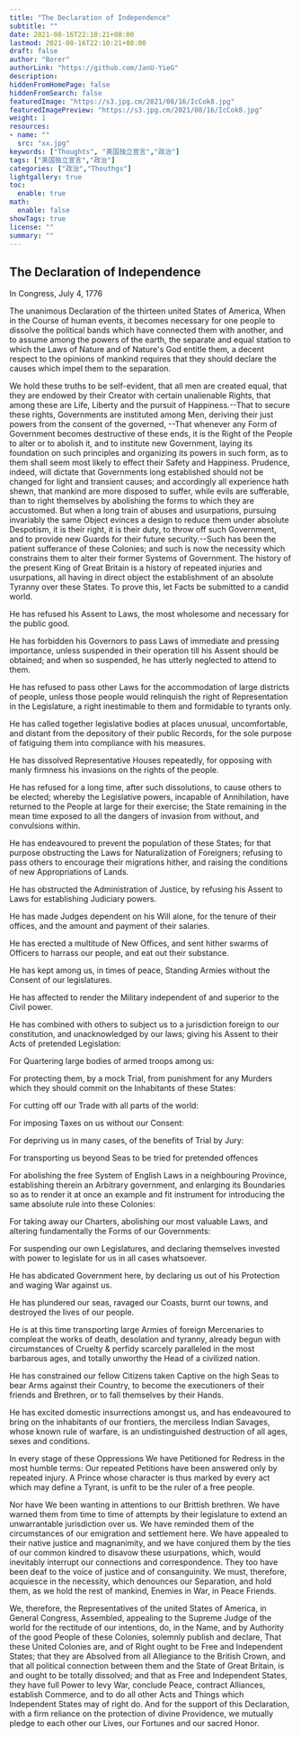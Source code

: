 ```yaml
---
title: "The Declaration of Independence"
subtitle: ""
date: 2021-08-16T22:10:21+08:00
lastmod: 2021-08-16T22:10:21+08:00
draft: false
author: "Borer"
authorLink: "https://github.com/JanU-YieG"
description:
hiddenFromHomePage: false
hiddenFromSearch: false
featuredImage: "https://s3.jpg.cm/2021/08/16/IcCok8.jpg"
featuredImagePreview: "https://s3.jpg.cm/2021/08/16/IcCok8.jpg"
weight: 1
resources:
- name: ""
  src: "xx.jpg"
keywords: ["Thoughts", "美国独立宣言","政治"]
tags: ["美国独立宣言","政治"]
categories: ["政治","Thouthgs"]
lightgallery: true
toc:
  enable: true
math:
  enable: false
showTags: true
license: ""
summary: ""
---
```

## The Declaration of Independence

In Congress, July 4, 1776

The unanimous Declaration of the thirteen united States of America, When in the Course of human events, it becomes necessary for one people to dissolve the political bands which have connected them with another, and to assume among the powers of the earth, the separate and equal station to which the Laws of Nature and of Nature's God entitle them, a decent respect to the opinions of mankind requires that they should declare the causes which impel them to the separation.

We hold these truths to be self-evident, that all men are created equal, that they are endowed by their Creator with certain unalienable Rights, that among these are Life, Liberty and the pursuit of Happiness.--That to secure these rights, Governments are instituted among Men, deriving their just powers from the consent of the governed, --That whenever any Form of Government becomes destructive of these ends, it is the Right of the People to alter or to abolish it, and to institute new Government, laying its foundation on such principles and organizing its powers in such form, as to them shall seem most likely to effect their Safety and Happiness. Prudence, indeed, will dictate that Governments long established should not be changed for light and transient causes; and accordingly all experience hath shewn, that mankind are more disposed to suffer, while evils are sufferable, than to right themselves by abolishing the forms to which they are accustomed. But when a long train of abuses and usurpations, pursuing invariably the same Object evinces a design to reduce them under absolute Despotism, it is their right, it is their duty, to throw off such Government, and to provide new Guards for their future security.--Such has been the patient sufferance of these Colonies; and such is now the necessity which constrains them to alter their former Systems of Government. The history of the present King of Great Britain is a history of repeated injuries and usurpations, all having in direct object the establishment of an absolute Tyranny over these States. To prove this, let Facts be submitted to a candid world.

He has refused his Assent to Laws, the most wholesome and necessary for the public good.

He has forbidden his Governors to pass Laws of immediate and pressing importance, unless suspended in their operation till his Assent should be obtained; and when so suspended, he has utterly neglected to attend to them.

He has refused to pass other Laws for the accommodation of large districts of people, unless those people would relinquish the right of Representation in the Legislature, a right inestimable to them and formidable to tyrants only.

He has called together legislative bodies at places unusual, uncomfortable, and distant from the depository of their public Records, for the sole purpose of fatiguing them into compliance with his measures.

He has dissolved Representative Houses repeatedly, for opposing with manly firmness his invasions on the rights of the people.

He has refused for a long time, after such dissolutions, to cause others to be elected; whereby the Legislative powers, incapable of Annihilation, have returned to the People at large for their exercise; the State remaining in the mean time exposed to all the dangers of invasion from without, and convulsions within.

He has endeavoured to prevent the population of these States; for that purpose obstructing the Laws for Naturalization of Foreigners; refusing to pass others to encourage their migrations hither, and raising the conditions of new Appropriations of Lands.

He has obstructed the Administration of Justice, by refusing his Assent to Laws for establishing Judiciary powers.

He has made Judges dependent on his Will alone, for the tenure of their offices, and the amount and payment of their salaries.

He has erected a multitude of New Offices, and sent hither swarms of Officers to harrass our people, and eat out their substance.

He has kept among us, in times of peace, Standing Armies without the Consent of our legislatures.

He has affected to render the Military independent of and superior to the Civil power.

He has combined with others to subject us to a jurisdiction foreign to our constitution, and unacknowledged by our laws; giving his Assent to their Acts of pretended Legislation:

For Quartering large bodies of armed troops among us:

For protecting them, by a mock Trial, from punishment for any Murders which they should commit on the Inhabitants of these States:

For cutting off our Trade with all parts of the world:

For imposing Taxes on us without our Consent:

For depriving us in many cases, of the benefits of Trial by Jury:

For transporting us beyond Seas to be tried for pretended offences

For abolishing the free System of English Laws in a neighbouring Province, establishing therein an Arbitrary government, and enlarging its Boundaries so as to render it at once an example and fit instrument for introducing the same absolute rule into these Colonies:

For taking away our Charters, abolishing our most valuable Laws, and altering fundamentally the Forms of our Governments:

For suspending our own Legislatures, and declaring themselves invested with power to legislate for us in all cases whatsoever.

He has abdicated Government here, by declaring us out of his Protection and waging War against us.

He has plundered our seas, ravaged our Coasts, burnt our towns, and destroyed the lives of our people.

He is at this time transporting large Armies of foreign Mercenaries to compleat the works of death, desolation and tyranny, already begun with circumstances of Cruelty & perfidy scarcely paralleled in the most barbarous ages, and totally unworthy the Head of a civilized nation.

He has constrained our fellow Citizens taken Captive on the high Seas to bear Arms against their Country, to become the executioners of their friends and Brethren, or to fall themselves by their Hands.

He has excited domestic insurrections amongst us, and has endeavoured to bring on the inhabitants of our frontiers, the merciless Indian Savages, whose known rule of warfare, is an undistinguished destruction of all ages, sexes and conditions.

In every stage of these Oppressions We have Petitioned for Redress in the most humble terms: Our repeated Petitions have been answered only by repeated injury. A Prince whose character is thus marked by every act which may define a Tyrant, is unfit to be the ruler of a free people.

Nor have We been wanting in attentions to our Brittish brethren. We have warned them from time to time of attempts by their legislature to extend an unwarrantable jurisdiction over us. We have reminded them of the circumstances of our emigration and settlement here. We have appealed to their native justice and magnanimity, and we have conjured them by the ties of our common kindred to disavow these usurpations, which, would inevitably interrupt our connections and correspondence. They too have been deaf to the voice of justice and of consanguinity. We must, therefore, acquiesce in the necessity, which denounces our Separation, and hold them, as we hold the rest of mankind, Enemies in War, in Peace Friends.

We, therefore, the Representatives of the united States of America, in General Congress, Assembled, appealing to the Supreme Judge of the world for the rectitude of our intentions, do, in the Name, and by Authority of the good People of these Colonies, solemnly publish and declare, That these United Colonies are, and of Right ought to be Free and Independent States; that they are Absolved from all Allegiance to the British Crown, and that all political connection between them and the State of Great Britain, is and ought to be totally dissolved; and that as Free and Independent States, they have full Power to levy War, conclude Peace, contract Alliances, establish Commerce, and to do all other Acts and Things which Independent States may of right do. And for the support of this Declaration, with a firm reliance on the protection of divine Providence, we mutually pledge to each other our Lives, our Fortunes and our sacred Honor.
